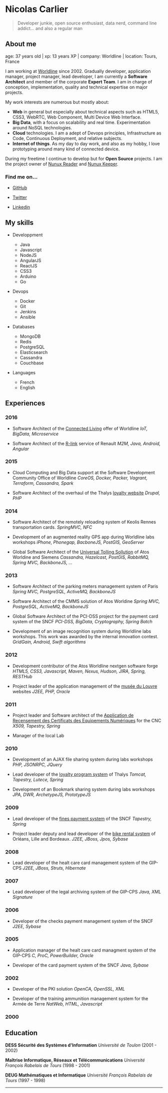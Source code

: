 # Nicolas Carlier

> Developer junkie, open source enthusiast, data nerd, command line addict... and also a regular man

## About me

age: 37 years old | xp: 13 years XP | company: Worldline | location: Tours, France

I am working at [Worldline](//worldline.com/en-us/home.html) since 2002.
Gradually developer, application manager, project manager, lead developer, I am currently a **Software Architect** and member of the corporate **Expert Team**.
I am in charge of conception, implementation, quality and technical expertise on major projects.

My work interests are numerous but mostly about:

* **Web** in general but especially about technical aspects such as HTML5, CSS3, WebRTC, Web Component, Multi Device Web Interface.
* **Big Data**, with a focus on scalability and real time. Experimentation around NoSQL technologies.
* **Cloud** technologies. I am a adept of Devops principles, Infrastructure as Code, Continuous Deployment, and relative subjects.
* **Internet of things**. As my day to day work, and also as my hobby, I love prototyping around many kind of connected device.

During my freetime I continue to develop but for **Open Source** projects. I am the project owner of [Nunux Reader](//reader.nunux.org) and [Nunux Keeper](//keeper.nunux.org).

### Find me on...


- [GitHub](//github.com/ncarlier)

- [Twitter](//twitter.com/ncarlier)

- [Linkedin](//www.linkedin.com/profile/view?id=15575472)


## My skills


- Developpment
  + Java
  + Javascript
  + NodeJS
  + AngularJS
  + ReactJS
  + CSS3
  + Arduino
  + Go


- Devops
  + Docker
  + Git
  + Jenkins
  + Ansible


- Databases
  + MongoDB
  + Redis
  + PostgreSQL
  + Elasticsearch
  + Cassandra
  + Couchbase


- Languages
  + French
  + English



## Experiences




### 2016


- Software Architect of the [Connected Living](//fr.worldline.com/fr-fr/home/solutions/services-mobiles-et-transactionnels/connected-living.html) offer of Worldline
  *IoT, BigData, Microservice*



- Software Architect of the [R-link](//www.renault.fr/services/prolonger-garantie/extension-vn/systemes-multimedia/r-link/) service of Renault
  *M2M, Java, Android, Angular*




### 2015


- Cloud Computing and Big Data support at the Software Development Community Office of Worldline
  *CoreOS, Docker, Packer, Vagrant, Terraform, Cassandra, Spark*



- Software Architect of the overhaul of the Thalys [loyalty website](//www.thalysthecard.com)
  *Drupal, PHP*




### 2014


- Software Architect of the remotely reloading system of Keolis Rennes transportation cards.
  *SpringMVC, NFC*



- Development of an augmented reality GPS app during Worldline labs workshops
  *iPhone, Phonegap, BacboneJS, PostGIS, GeoServer*



- Global Software Architect of the [Universal Tolling Sollution](//vimeo.com/96174615) of Atos Worldine and Siemens
  *Cassandra, Hazelcast, PostGIS, RabbitMQ, Spring MVC, BackboneJS, ...*




### 2013


- Software Architect of the parking meters management system of Paris
  *Spring MVC, PostgreSQL, ActiveMQ, BackboneJS*



- Software Architect of the CMMS solution of Atos Worldine
  *Spring MVC, PostgreSQL, ActiveMQ, BackboneJS*



- Global Software Architect of the PCI-DSS project for the payment card system of the SNCF
  *PCI-DSS, BigData, Cryptography, Spring Batch*



- Development of an image recognition system during Worldline labs workshops. This work was awarded by the internal innovation contest.
  *GridGain, Android, Swift algorithms*




### 2012


- Development contributor of the Atos Worldline nextgen software forge
  *HTML5, CSS3, Javascript, Maven, Nexus, Hudson, JIRA, Spring, RESTHub*



- Project leader of the application management of the [musée du Louvre](//www.louvre.fr) websites
  *J2EE, PHP, Oracle*




### 2011


- Project leader and Software architect of the [Application de Recensement des Certificats des Equipements Numériques](//www.cnc-arcene.fr) for the CNC
  *X509, Tapestry, Spring*



- Manager of the local Lab





### 2010


- Development of an AJAX file sharing system during labs workshops
  *PHP, JSONRPC, JQuery*



- Lead developer of the [loyalty program system](//www.thalysthecard.com) of Thalys
  *Tomcat, Tapestry, Lutece, Spring*



- Development of an Bookmark sharing system during labs workshops
  *JPA, DWR, ArchetypeJS, PrototypeJS*




### 2009


- Lead developer of the [fines payment system](//www.contraventions-sncf.fr) of the SNCF
  *Tapestry, Spring*



- Project leader deputy and lead developer of the [bike rental system](//www.agglo-veloplus.fr) of Orléans, Lille and Bordeaux.
  *J2EE, JBoss, Jpos, Sybase*




### 2008


- Lead developer of the healt care card management system of the GIP-CPS
  *J2EE, JBoss, Struts, Hibernate*




### 2007


- Lead developer of the legal archiving system of the GIP-CPS
  *Java, XML Signature*




### 2006


- Developer of the checks payment management system of the SNCF
  *J2EE, Sybase*




### 2005


- Application manager of the healt care card managment system of the GIP-CPS
  *C, ProC, PowerBuilder, Oracle*



- Developer of the card payment system of the SNCF
  *Java, Sybase*




### 2002


- Developer of the PKI solution
  *OpenCA, OpenSSL, XML*



- Developer of the training ammunition management system for the Armée de Terre
  *NatWeb, HTML, Javascript*




### 2000



## Education



**DESS Sécurité des Systèmes d&#39;Information**
*Université de Toulon* (2001 - 2002)


**Maîtrise Informatique, Réseaux et Télécommunications**
*Université François Rabelais de Tours* (1998 - 2001)


**DEUG Mathématiques et Informatique**
*Université François Rabelais de Tours* (1997 - 1998)


------------------------------------------------------------------------------
